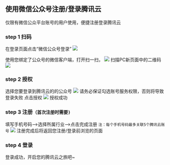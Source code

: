 使用微信公众号注册/登录腾讯云
------------------
仅限有微信公众平台账号的用户使用，便捷注册登录腾讯云

### step 1 扫码
在登录页面点击“微信公众号登录”
![](https://mc.qcloudimg.com/static/img/d903a530f899096fdf7077395f84af3a/1.png)

使用您绑定了公众号的微信客户端，打开扫一扫，
![](https://mc.qcloudimg.com/static/img/db96dab81ea00394de4ef2c89bbff5f5/3.png)
扫描PC新页面中的二维码
![](https://mc.qcloudimg.com/static/img/bac6b84a00a32a3ee0c287fac01785ee/2.png)


### step 2 授权
选择您要登录到腾讯云的的公众号
![](https://mc.qcloudimg.com/static/img/9d7d8182b7facd0df6fd28cd1597ce58/4.png)
请务必保证勾选账号服务权限，否则将导致登录失败
点击授权
![](https://mc.qcloudimg.com/static/img/f922081ddb134fe4858b8ada75ed50f3/5.png)
授权成功


### step 3 注册`（首次注册时需要) `
填写手机号码—>选择所属行业——>点击完成注册
`注：每个手机号码最多关联5个腾讯云账号`
![](https://mc.qcloudimg.com/static/img/e8b995de6d8910cef421bdd64697d6e9/6.png)
注册完成后将返回您注册/登录前浏览的页面

### step 4 登录
登录成功，开启您的腾讯云之旅吧~